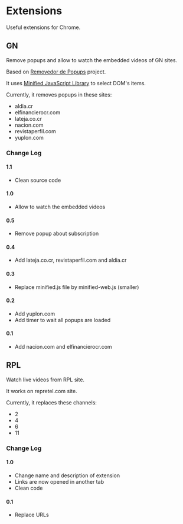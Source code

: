 # Extensions

Useful extensions for Chrome.

## GN

Remove popups and allow to watch the embedded videos of GN sites.

Based on [Removedor de Popups](https://github.com/jonvargas/chrome-nacioncom-removal) project.

It uses [Minified JavaScript Library](http://minifiedjs.com) to select DOM's items.

Currently, it removes popups in these sites:

* aldia.cr
* elfinancierocr.com
* lateja.co.cr
* nacion.com
* revistaperfil.com
* yuplon.com

### Change Log

#### 1.1

* Clean source code

#### 1.0

* Allow to watch the embedded videos

#### 0.5

* Remove popup about subscription

#### 0.4

* Add lateja.co.cr, revistaperfil.com and aldia.cr

#### 0.3

* Replace minified.js file by minified-web.js (smaller)

#### 0.2

* Add yuplon.com
* Add timer to wait all popups are loaded

#### 0.1

* Add nacion.com and elfinancierocr.com

## RPL

Watch live videos from RPL site.

It works on repretel.com site.

Currently, it replaces these channels:

- 2
- 4
- 6
- 11

### Change Log

#### 1.0

* Change name and description of extension
* Links are now opened in another tab
* Clean code

#### 0.1

* Replace URLs
